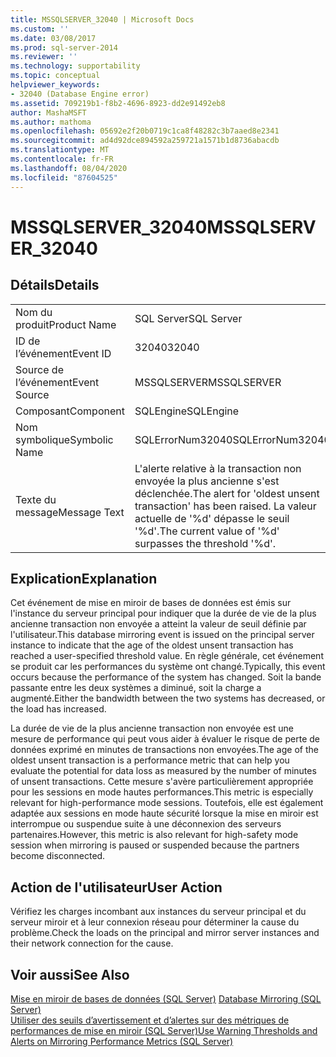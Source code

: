 ```yaml
---
title: MSSQLSERVER_32040 | Microsoft Docs
ms.custom: ''
ms.date: 03/08/2017
ms.prod: sql-server-2014
ms.reviewer: ''
ms.technology: supportability
ms.topic: conceptual
helpviewer_keywords:
- 32040 (Database Engine error)
ms.assetid: 709219b1-f8b2-4696-8923-dd2e91492eb8
author: MashaMSFT
ms.author: mathoma
ms.openlocfilehash: 05692e2f20b0719c1ca8f48282c3b7aaed8e2341
ms.sourcegitcommit: ad4d92dce894592a259721a1571b1d8736abacdb
ms.translationtype: MT
ms.contentlocale: fr-FR
ms.lasthandoff: 08/04/2020
ms.locfileid: "87604525"
---
```

# <a name="mssqlserver_32040"></a><span data-ttu-id="efdce-102">MSSQLSERVER_32040</span><span class="sxs-lookup"><span data-stu-id="efdce-102">MSSQLSERVER_32040</span></span>
    
## <a name="details"></a><span data-ttu-id="efdce-103">Détails</span><span class="sxs-lookup"><span data-stu-id="efdce-103">Details</span></span>  
  
|||  
|-|-|  
|<span data-ttu-id="efdce-104">Nom du produit</span><span class="sxs-lookup"><span data-stu-id="efdce-104">Product Name</span></span>|<span data-ttu-id="efdce-105">SQL Server</span><span class="sxs-lookup"><span data-stu-id="efdce-105">SQL Server</span></span>|  
|<span data-ttu-id="efdce-106">ID de l’événement</span><span class="sxs-lookup"><span data-stu-id="efdce-106">Event ID</span></span>|<span data-ttu-id="efdce-107">32040</span><span class="sxs-lookup"><span data-stu-id="efdce-107">32040</span></span>|  
|<span data-ttu-id="efdce-108">Source de l’événement</span><span class="sxs-lookup"><span data-stu-id="efdce-108">Event Source</span></span>|<span data-ttu-id="efdce-109">MSSQLSERVER</span><span class="sxs-lookup"><span data-stu-id="efdce-109">MSSQLSERVER</span></span>|  
|<span data-ttu-id="efdce-110">Composant</span><span class="sxs-lookup"><span data-stu-id="efdce-110">Component</span></span>|<span data-ttu-id="efdce-111">SQLEngine</span><span class="sxs-lookup"><span data-stu-id="efdce-111">SQLEngine</span></span>|  
|<span data-ttu-id="efdce-112">Nom symbolique</span><span class="sxs-lookup"><span data-stu-id="efdce-112">Symbolic Name</span></span>|<span data-ttu-id="efdce-113">SQLErrorNum32040</span><span class="sxs-lookup"><span data-stu-id="efdce-113">SQLErrorNum32040</span></span>|  
|<span data-ttu-id="efdce-114">Texte du message</span><span class="sxs-lookup"><span data-stu-id="efdce-114">Message Text</span></span>|<span data-ttu-id="efdce-115">L'alerte relative à la transaction non envoyée la plus ancienne s'est déclenchée.</span><span class="sxs-lookup"><span data-stu-id="efdce-115">The alert for 'oldest unsent transaction' has been raised.</span></span> <span data-ttu-id="efdce-116">La valeur actuelle de '%d' dépasse le seuil '%d'.</span><span class="sxs-lookup"><span data-stu-id="efdce-116">The current value of '%d' surpasses the threshold '%d'.</span></span>|  
  
## <a name="explanation"></a><span data-ttu-id="efdce-117">Explication</span><span class="sxs-lookup"><span data-stu-id="efdce-117">Explanation</span></span>  
 <span data-ttu-id="efdce-118">Cet événement de mise en miroir de bases de données est émis sur l'instance du serveur principal pour indiquer que la durée de vie de la plus ancienne transaction non envoyée a atteint la valeur de seuil définie par l'utilisateur.</span><span class="sxs-lookup"><span data-stu-id="efdce-118">This database mirroring event is issued on the principal server instance to indicate that the age of the oldest unsent transaction has reached a user-specified threshold value.</span></span> <span data-ttu-id="efdce-119">En règle générale, cet événement se produit car les performances du système ont changé.</span><span class="sxs-lookup"><span data-stu-id="efdce-119">Typically, this event occurs because the performance of the system has changed.</span></span> <span data-ttu-id="efdce-120">Soit la bande passante entre les deux systèmes a diminué, soit la charge a augmenté.</span><span class="sxs-lookup"><span data-stu-id="efdce-120">Either the bandwidth between the two systems has decreased, or the load has increased.</span></span>  
  
 <span data-ttu-id="efdce-121">La durée de vie de la plus ancienne transaction non envoyée est une mesure de performance qui peut vous aider à évaluer le risque de perte de données exprimé en minutes de transactions non envoyées.</span><span class="sxs-lookup"><span data-stu-id="efdce-121">The age of the oldest unsent transaction is a performance metric that can help you evaluate the potential for data loss as measured by the number of minutes of unsent transactions.</span></span> <span data-ttu-id="efdce-122">Cette mesure s'avère particulièrement appropriée pour les sessions en mode hautes performances.</span><span class="sxs-lookup"><span data-stu-id="efdce-122">This metric is especially relevant for high-performance mode sessions.</span></span> <span data-ttu-id="efdce-123">Toutefois, elle est également adaptée aux sessions en mode haute sécurité lorsque la mise en miroir est interrompue ou suspendue suite à une déconnexion des serveurs partenaires.</span><span class="sxs-lookup"><span data-stu-id="efdce-123">However, this metric is also relevant for high-safety mode session when mirroring is paused or suspended because the partners become disconnected.</span></span>  
  
## <a name="user-action"></a><span data-ttu-id="efdce-124">Action de l'utilisateur</span><span class="sxs-lookup"><span data-stu-id="efdce-124">User Action</span></span>  
 <span data-ttu-id="efdce-125">Vérifiez les charges incombant aux instances du serveur principal et du serveur miroir et à leur connexion réseau pour déterminer la cause du problème.</span><span class="sxs-lookup"><span data-stu-id="efdce-125">Check the loads on the principal and mirror server instances and their network connection for the cause.</span></span>  
  
## <a name="see-also"></a><span data-ttu-id="efdce-126">Voir aussi</span><span class="sxs-lookup"><span data-stu-id="efdce-126">See Also</span></span>  
 <span data-ttu-id="efdce-127">[Mise en miroir de bases de données &#40;SQL Server&#41;](../../database-engine/database-mirroring/database-mirroring-sql-server.md) </span><span class="sxs-lookup"><span data-stu-id="efdce-127">[Database Mirroring &#40;SQL Server&#41;](../../database-engine/database-mirroring/database-mirroring-sql-server.md) </span></span>  
 [<span data-ttu-id="efdce-128">Utiliser des seuils d’avertissement et d’alertes sur des métriques de performances de mise en miroir &#40;SQL Server&#41;</span><span class="sxs-lookup"><span data-stu-id="efdce-128">Use Warning Thresholds and Alerts on Mirroring Performance Metrics &#40;SQL Server&#41;</span></span>](../../database-engine/database-mirroring/use-warning-thresholds-and-alerts-on-mirroring-performance-metrics-sql-server.md)  
  
  
